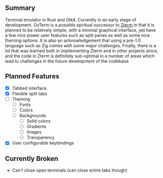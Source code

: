 ## Summary
Terminal emulator in Rust and Gtk4. Currently in an early stage of development.
OxTerm is a possible spiritual successor to [Zterm](https://codeberg.org/jeang3nie/zterm)
in that it is planned to be relatively simple, with a minimal graphical interface,
yet have a few nice power user features such as split panes as well as some nice
theming options. It is also an acknowledgement that using a pre-1.0 language
such as Zig comes with some major challenges. Finally, there is a lot that was
learned both in impllementing Zterm and in other projects since, and the code in
Zterm is definitely sub-optimal in a number of areas which lead to challenges in
the future development of the codebase.
## Planned Features
- [x] Tabbed interface
- [x] Flexible split tabs
- [ ] Theming
  - [ ] Fonts
  - [ ] Colors
  - [ ] Backgrounds
    - [ ] Solid colors
    - [ ] Gradients
    - [ ] Images
    - [ ] Transparency
- [x] User configurable keybindings
## Currently Broken
- Can't close open terminals (can close entire tabs though)

